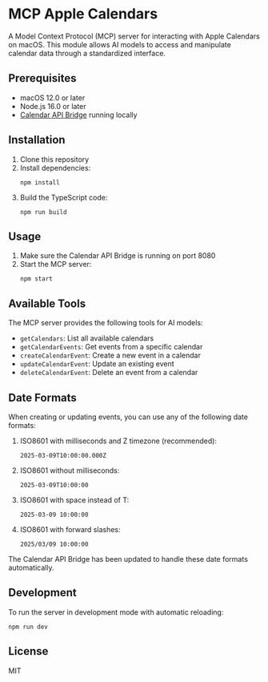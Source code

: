 # MCP Apple Calendars

A Model Context Protocol (MCP) server for interacting with Apple Calendars on macOS. This module allows AI models to access and manipulate calendar data through a standardized interface.

## Prerequisites

- macOS 12.0 or later
- Node.js 16.0 or later
- [Calendar API Bridge](https://github.com/your-username/swift-apple-api) running locally

## Installation

1. Clone this repository
2. Install dependencies:
   ```
   npm install
   ```
3. Build the TypeScript code:
   ```
   npm run build
   ```

## Usage

1. Make sure the Calendar API Bridge is running on port 8080
2. Start the MCP server:
   ```
   npm start
   ```

## Available Tools

The MCP server provides the following tools for AI models:

- `getCalendars`: List all available calendars
- `getCalendarEvents`: Get events from a specific calendar
- `createCalendarEvent`: Create a new event in a calendar
- `updateCalendarEvent`: Update an existing event
- `deleteCalendarEvent`: Delete an event from a calendar

## Date Formats

When creating or updating events, you can use any of the following date formats:

1. ISO8601 with milliseconds and Z timezone (recommended):
   ```
   2025-03-09T10:00:00.000Z
   ```

2. ISO8601 without milliseconds:
   ```
   2025-03-09T10:00:00
   ```

3. ISO8601 with space instead of T:
   ```
   2025-03-09 10:00:00
   ```

4. ISO8601 with forward slashes:
   ```
   2025/03/09 10:00:00
   ```

The Calendar API Bridge has been updated to handle these date formats automatically.

## Development

To run the server in development mode with automatic reloading:

```
npm run dev
```

## License

MIT 